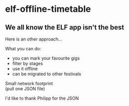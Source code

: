 # elf-offline-timetable

We all know the ELF app isn't the best
--------------------------------------

Here is an other approach... 

What you can do:
- you can mark your favourite gigs
- filter by stages
- use it offline
- can be migrated to other festivals

Small network footprint  
(pull one JSON file)


I'd like to thank Philipp for the JSON
